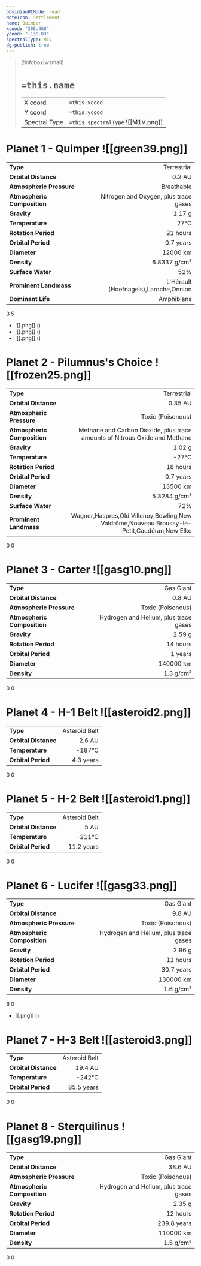 ```yaml
---
obsidianUIMode: read
NoteIcon: Settlement
name: Quimper
xcood: "308.468"
ycood: "-138.83"
spectralType: M1V
dg-publish: true
---
```

> [!infobox|wsmall]
> # `=this.name`
> | | |
> | - | - |
> | X coord | `=this.xcood` |
> | Y coord| `=this.ycood` |
> | Spectral Type | `=this.spectralType` ![[M1V.png]] |

# Planet 1 - Quimper ![[green39.png]]
|                             |                           |
| --------------------------- | -------------------------:|
| **Type**                    |             Terrestrial |
| **Orbital Distance**        |   0.2 AU |
| **Atmospheric Pressure**    |       Breathable |
| **Atmospheric Composition** |      Nitrogen and Oxygen, plus trace gases |
| **Gravity**                 |        1.17 g |
| **Temperature**             |    27°C |
| **Rotation Period**         |  21 hours |
| **Orbital Period** | 0.7 years |
| **Diameter**                |      12000 km | 
| **Density**                 |    6.8337 g/cm³ |
| **Surface Water**           |           52% | 
| **Prominent Landmass**      |         L'Hérault (Hoefnagels),Laroche,Onnion | 
| **Dominant Life**           |         Amphibians |



3
5

- ![[.png]]  ()
- ![[.png]]  ()
- ![[.png]]  ()


# Planet 2 - Pilumnus's Choice ![[frozen25.png]]
|                             |                           |
| --------------------------- | -------------------------:|
| **Type**                    |             Terrestrial |
| **Orbital Distance**        |   0.35 AU |
| **Atmospheric Pressure**    |       Toxic (Poisonous) |
| **Atmospheric Composition** |      Methane and Carbon Dioxide, plus trace amounts of Nitrous Oxide and Methane |
| **Gravity**                 |        1.02 g |
| **Temperature**             |    -27°C |
| **Rotation Period**         |  18 hours |
| **Orbital Period** | 0.7 years |
| **Diameter**                |      13500 km | 
| **Density**                 |    5.3284 g/cm³ |
| **Surface Water**           |           72% | 
| **Prominent Landmass**      |         Wagner,Haspres,Old Villenoy,Bowling,New Valdrôme,Nouveau Broussy-le-Petit,Caudéran,New Elko | 



0
0



# Planet 3 - Carter ![[gasg10.png]]
|                             |                           |
| --------------------------- | -------------------------:|
| **Type**                    |             Gas Giant |
| **Orbital Distance**        |   0.8 AU |
| **Atmospheric Pressure**    |       Toxic (Poisonous) |
| **Atmospheric Composition** |      Hydrogen and Helium, plus trace gases |
| **Gravity**                 |        2.59 g |
| **Rotation Period**         |  14 hours |
| **Orbital Period** | 1 years |
| **Diameter**                |      140000 km | 
| **Density**                 |    1.3 g/cm³ |



0
0



# Planet 4 - H-1 Belt ![[asteroid2.png]]
|                             |                           |
| --------------------------- | -------------------------:|
| **Type**                    |             Asteroid Belt |
| **Orbital Distance**        |   2.6 AU |
| **Temperature**             |    -187°C |
| **Orbital Period** | 4.3 years |



0
0



# Planet 5 - H-2 Belt ![[asteroid1.png]]
|                             |                           |
| --------------------------- | -------------------------:|
| **Type**                    |             Asteroid Belt |
| **Orbital Distance**        |   5 AU |
| **Temperature**             |    -211°C |
| **Orbital Period** | 11.2 years |



0
0



# Planet 6 - Lucifer ![[gasg33.png]]
|                             |                           |
| --------------------------- | -------------------------:|
| **Type**                    |             Gas Giant |
| **Orbital Distance**        |   9.8 AU |
| **Atmospheric Pressure**    |       Toxic (Poisonous) |
| **Atmospheric Composition** |      Hydrogen and Helium, plus trace gases |
| **Gravity**                 |        2.96 g |
| **Rotation Period**         |  11 hours |
| **Orbital Period** | 30.7 years |
| **Diameter**                |      130000 km | 
| **Density**                 |    1.6 g/cm³ |



6
0

- [[.png]]  ()

# Planet 7 - H-3 Belt ![[asteroid3.png]]
|                             |                           |
| --------------------------- | -------------------------:|
| **Type**                    |             Asteroid Belt |
| **Orbital Distance**        |   19.4 AU |
| **Temperature**             |    -242°C |
| **Orbital Period** | 85.5 years |



0
0



# Planet 8 - Sterquilinus ![[gasg19.png]]
|                             |                           |
| --------------------------- | -------------------------:|
| **Type**                    |             Gas Giant |
| **Orbital Distance**        |   38.6 AU |
| **Atmospheric Pressure**    |       Toxic (Poisonous) |
| **Atmospheric Composition** |      Hydrogen and Helium, plus trace gases |
| **Gravity**                 |        2.35 g |
| **Rotation Period**         |  12 hours |
| **Orbital Period** | 239.8 years |
| **Diameter**                |      110000 km | 
| **Density**                 |    1.5 g/cm³ |



0
0



